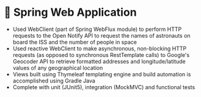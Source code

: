 # 🍃 Spring Web Application
* Used WebClient (part of Spring WebFlux module) to perform HTTP requests to the Open Notify API to request the names of astronauts on board the ISS and the number of people in space
* Used reactive WebClient to make asynchronous, non-blocking HTTP requests (as opposed to synchronous RestTemplate calls) to Google's Geocoder API to retrieve formatted addresses and longitude/latitude values of any geographical location
* Views built using Thymeleaf templating engine and build automation is accomplished using Gradle Java
* Complete with unit (JUnit5), integration (MockMVC) and functional tests
